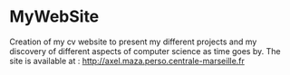 # MyWebSite
Creation of my cv website to present my different projects and my discovery of different aspects of computer science as time goes by. The site is available at : http://axel.maza.perso.centrale-marseille.fr 
